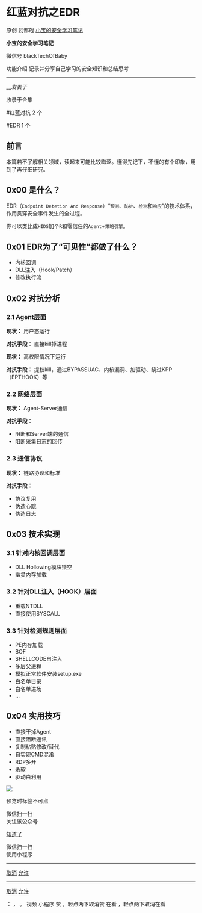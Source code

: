 #  红蓝对抗之EDR

原创 瓦都尅 [ 小宝的安全学习笔记 ](javascript:void\(0\);)

**小宝的安全学习笔记** ![]()

微信号 blackTechOfBaby

功能介绍 记录并分享自己学习的安全知识和总结思考

____

___发表于_

收录于合集

#红蓝对抗 2 个

#EDR 1 个

## 前言

本篇若不了解相关领域，读起来可能比较晦涩。懂得先记下，不懂的有个印象，用到了再仔细研究。

## 0x00 是什么？

EDR（`Endpoint Detetion And
Response`）“`预测`、`防护`、`检测`和`响应`”的技术体系，作用贯穿安全事件发生的全过程。

你可以类比成`HIDS`加个`R`和零信任的`Agent`+`策略引擎`。

## 0x01 EDR为了“可见性”都做了什么？

  * 内核回调
  * DLL注入（Hook/Patch）
  * 修改执行流

## 0x02 对抗分析

### 2.1 Agent层面

 **现状：** 用户态运行

 **对抗手段：** 直接kill掉进程

 **现状：** 高权限情况下运行

 **对抗手段：** 提权kill，通过BYPASSUAC、内核漏洞、加驱动、绕过KPP（EPTHOOK）等

### 2.2 网络层面

 **现状：** Agent-Server通信

 **对抗手段：**

  * 阻断和Server端的通信
  * 阻断采集日志的回传

### 2.3 通信协议

 **现状：** 链路协议和标准

 **对抗手段：**

  * 协议复用
  * 伪造心跳
  * 伪造日志

## 0x03 技术实现

### 3.1 针对内核回调层面

  * DLL Hollowing模块镂空
  * 幽灵内存加载

### 3.2 针对DLL注入（HOOK）层面

  * 重载NTDLL
  * 直接使用SYSCALL

### 3.3 针对检测规则层面

  * PE内存加载
  * BOF
  * SHELLCODE自注入
  * 多层父进程
  * 模拟正常软件安装setup.exe
  * 白名单目录
  * 白名单进场
  * ...

## 0x04 实用技巧

  * 直接干掉Agent
  * 直接阻断通讯
  * 复制粘贴修改/替代
  * 自实现CMD混淆
  * RDP多开
  * 杀软
  * 驱动白利用

![](http://hk-proxy.gitwarp.com/https://raw.githubusercontent.com/tuchuang9/tc1/refs/heads/main/public/20230310205131.png)

  

预览时标签不可点

微信扫一扫  
关注该公众号

[知道了](javascript:;)

微信扫一扫  
使用小程序

****

[取消](javascript:void\(0\);) [允许](javascript:void\(0\);)

****

[取消](javascript:void\(0\);) [允许](javascript:void\(0\);)

： ， 。   视频 小程序 赞 ，轻点两下取消赞 在看 ，轻点两下取消在看


